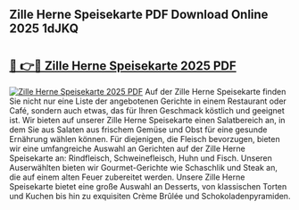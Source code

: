 ## Zille Herne Speisekarte PDF Download Online 2025 1dJKQ

# <h2><a href="http://gc8m6l.nevu.top/?p=Zille+Herne+Speisekarte">🔗 👉🔴 Zille Herne Speisekarte 2025 PDF</a></h2>

[![Zille Herne Speisekarte 2025 PDF](https://i.imgur.com/dBaPXMq.png)](http://gc8m6l.nevu.top/?p=Zille+Herne+Speisekarte)
Auf der Zille Herne Speisekarte finden Sie nicht nur eine Liste der angebotenen Gerichte in einem Restaurant oder Café, sondern auch etwas, das für Ihren Geschmack köstlich und geeignet ist. Wir bieten auf unserer Zille Herne Speisekarte einen Salatbereich an, in dem Sie aus Salaten aus frischem Gemüse und Obst für eine gesunde Ernährung wählen können. Für diejenigen, die Fleisch bevorzugen, bieten wir eine umfangreiche Auswahl an Gerichten auf der Zille Herne Speisekarte an: Rindfleisch, Schweinefleisch, Huhn und Fisch. Unseren Auserwählten bieten wir Gourmet-Gerichte wie Schaschlik und Steak an, die auf einem alten Feuer zubereitet werden. Unsere Zille Herne Speisekarte bietet eine große Auswahl an Desserts, von klassischen Torten und Kuchen bis hin zu exquisiten Crème Brûlée und Schokoladenpyramiden.
